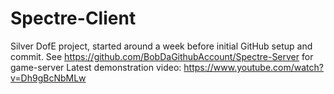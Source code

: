 # Spectre-Client
Silver DofE project, started around a week before initial GitHub setup and commit.
See https://github.com/BobDaGithubAccount/Spectre-Server for game-server
Latest demonstration video:
https://www.youtube.com/watch?v=Dh9gBcNbMLw
